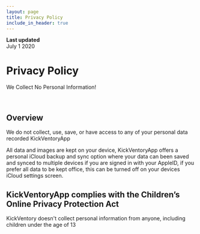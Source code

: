```yaml
---
layout: page
title: Privacy Policy
include_in_header: true
---
```


**Last updated**  
July 1 2020

# Privacy Policy
We Collect No Personal Information!

<br>

## Overview
We do not collect, use, save, or have access to any of your personal data recorded KickVentoryApp

All data and images are kept on your device, KickVentoryApp offers a personal iCloud backup and sync option where your data can been saved and synced to multiple devices if you are signed in with your AppleID, if you prefer all data to be kept office, this can be turned off on your devices iCloud settings screen. 

## KickVentoryApp complies with the Children’s Online Privacy Protection Act
KickVentory doesn't collect personal information from anyone, including children under the age of 13
